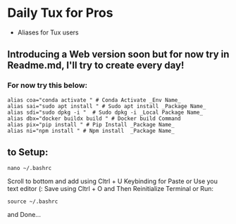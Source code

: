# Daily Tux for Pros
- Aliases for Tux users

## Introducing a Web version soon but for now try in Readme.md, I'll try to create every day!
### For now try this below:

```shell
alias coa="conda activate " # Conda Activate _Env Name_
alias sai="sudo apt install " # Sudo apt install _Package Name_
alias sdi="sudo dpkg -i "  # Sudo dpkg -i _Local Package Name_
alias dbx="docker buildx build " # Docker build Command
alias pix="pip install " # Pip Install _Package Name_
alias ni="npm install " # Npm install  _Package Name_
```

## to Setup:
```shell
nano ~/.bashrc
```

Scroll to bottom and add using Cltrl + U Keybinding for Paste or Use you text editor (:
Save using Cltrl + O and Then Reinitialize Terminal or Run:
```shell
source ~/.bashrc
```

and Done...
